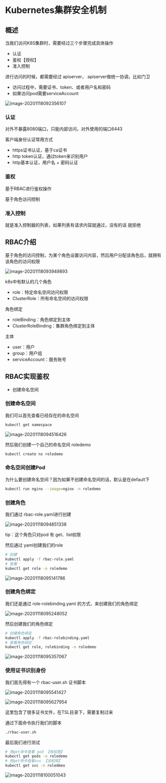 # Kubernetes集群安全机制

## 概述

当我们访问K8S集群时，需要经过三个步骤完成具体操作

- 认证
- 鉴权【授权】
- 准入控制

进行访问的时候，都需要经过 apiserver， apiserver做统一协调，比如门卫

- 访问过程中，需要证书、token、或者用户名和密码
- 如果访问pod需要serviceAccount


![image-20201118092356107](images/image-20201118092356107.png)

### 认证

对外不暴露8080端口，只能内部访问，对外使用的端口6443

客户端身份认证常用方式

- https证书认证，基于ca证书
- http token认证，通过token来识别用户
- http基本认证，用户名 + 密码认证

### 鉴权

基于RBAC进行鉴权操作

基于角色访问控制

### 准入控制

就是准入控制器的列表，如果列表有请求内容就通过，没有的话 就拒绝

## RBAC介绍

基于角色的访问控制，为某个角色设置访问内容，然后用户分配该角色后，就拥有该角色的访问权限


![image-20201118093949893](images/image-20201118093949893.png)

k8s中有默认的几个角色

- role：特定命名空间访问权限
- ClusterRole：所有命名空间的访问权限

角色绑定

- roleBinding：角色绑定到主体
- ClusterRoleBinding：集群角色绑定到主体

主体

- user：用户
- group：用户组
- serviceAccount：服务账号

## RBAC实现鉴权

- 创建命名空间



### 创建命名空间

我们可以首先查看已经存在的命名空间

```bash
kubectl get namespace
```


![image-20201118094516426](images/image-20201118094516426.png)

然后我们创建一个自己的命名空间  roledemo

```bash
kubectl create ns roledemo
```

### 命名空间创建Pod

为什么要创建命名空间？因为如果不创建命名空间的话，默认是在default下

```bash
kubectl run nginx --image=nginx -n roledemo
```

### 创建角色

我们通过 rbac-role.yaml进行创建


![image-20201118094851338](images/image-20201118094851338.png)

tip：这个角色只对pod 有 get、list权限

然后通过 yaml创建我们的role

```bash
# 创建
kubectl apply -f rbac-role.yaml
# 查看
kubectl get role -n roledemo
```


![image-20201118095141786](images/image-20201118095141786.png)

### 创建角色绑定

我们还是通过 role-rolebinding.yaml 的方式，来创建我们的角色绑定


![image-20201118095248052](images/image-20201118095248052.png)

然后创建我们的角色绑定

```bash
# 创建角色绑定
kubectl apply -f rbac-rolebinding.yaml
# 查看角色绑定
kubectl get role, rolebinding -n roledemo
```


![image-20201118095357067](images/image-20201118095357067.png)

### 使用证书识别身份

我们首先得有一个 rbac-user.sh 证书脚本


![image-20201118095541427](images/image-20201118095541427.png)


![image-20201118095627954](images/image-20201118095627954.png)

这里包含了很多证书文件，在TSL目录下，需要复制过来

通过下面命令执行我们的脚本

```bash
./rbac-user.sh
```

最后我们进行测试

```bash
# 用get命令查看 pod 【有权限】
kubectl get pods -n roledemo
# 用get命令查看svc 【没权限】
kubectl get svc -n roledmeo
```


![image-20201118100051043](images/image-20201118100051043.png)